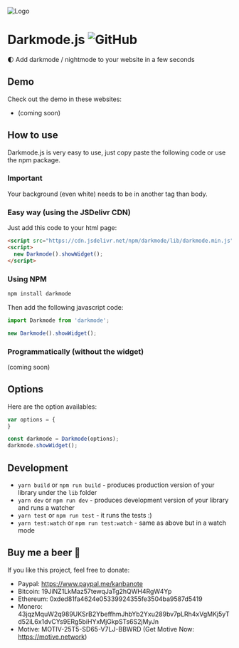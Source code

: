 ![Logo](logo.gif "Logo")

# Darkmode.js ![GitHub](https://img.shields.io/github/license/mashape/apistatus.svg)

🌓 Add darkmode / nightmode to your website in a few seconds

## Demo
Check out the demo in these websites: 
- (coming soon)

## How to use
Darkmode.js is very easy to use, just copy paste the following code or use the npm package.

### Important
Your background (even white) needs to be in another tag than body.

### Easy way (using the JSDelivr CDN)
Just add this code to your html page:
```html
<script src="https://cdn.jsdelivr.net/npm/darkmode/lib/darkmode.min.js"></script>
<script>
  new Darkmode().showWidget();
</script>
```

### Using NPM
```sh
npm install darkmode
```

Then add the following javascript code:
```javascript
import Darkmode from 'darkmode';

new Darkmode().showWidget();
```

### Programmatically (without the widget)
(coming soon)

## Options
Here are the option availables:
```javascript
var options = {
}

const darkmode = Darkmode(options);
darkmode.showWidget();
```

## Development

* `yarn build` or `npm run build` - produces production version of your library under the `lib` folder
* `yarn dev` or `npm run dev` - produces development version of your library and runs a watcher
* `yarn test` or `npm run test` - it runs the tests :)
* `yarn test:watch` or `npm run test:watch` - same as above but in a watch mode

## Buy me a beer 🍺
If you like this project, feel free to donate:
* Paypal: https://www.paypal.me/kanbanote
* Bitcoin: 19JiNZ1LkMaz57tewqJaTg2hQWH4RgW4Yp
* Ethereum: 0xded81fa4624e05339924355fe3504ba9587d5419
* Monero: 43jqzMquW2q989UKSrB2YbeffhmJhbYb2Yxu289bv7pLRh4xVgMKj5yTd52iL6x1dvCYs9ERg5biHYxMjGkpSTs6S2jMyJn
* Motive: MOTIV-25T5-SD65-V7LJ-BBWRD (Get Motive Now: https://motive.network)
